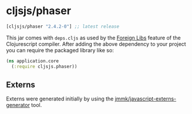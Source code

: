 # cljsjs/phaser

[](dependency)
```clojure
[cljsjs/phaser "2.4.2-0"] ;; latest release
```
[](/dependency)

This jar comes with `deps.cljs` as used by the [Foreign Libs][flibs]
feature of the Clojurescript compiler. After adding the above
dependency to your project you can require the packaged library like
so:

```clojure
(ns application.core
  (:require cljsjs.phaser))
```

[flibs]: https://github.com/clojure/clojurescript/wiki/Foreign-Dependencies


## Externs

Externs were generated initially by using the
[jmmk/javascript-externs-generator](https://github.com/jmmk/javascript-externs-generator)
tool.
